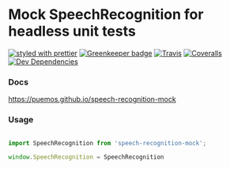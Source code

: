 # Mock SpeechRecognition for headless unit tests

[![styled with prettier](https://img.shields.io/badge/styled_with-prettier-ff69b4.svg)](https://github.com/prettier/prettier)
[![Greenkeeper badge](https://badges.greenkeeper.io/puemos/speech-recognition-mock.svg)](https://greenkeeper.io/)
[![Travis](https://img.shields.io/travis/puemos/speech-recognition-mock.svg)](https://travis-ci.org/puemos/speech-recognition-mock)
[![Coveralls](https://img.shields.io/coveralls/puemos/speech-recognition-mock.svg)](https://coveralls.io/github/puemos/speech-recognition-mock)
[![Dev Dependencies](https://david-dm.org/puemos/speech-recognition-mock/dev-status.svg)](https://david-dm.org/puemos/speech-recognition-mock)

### Docs

https://puemos.github.io/speech-recognition-mock


### Usage

```js

import SpeechRecognition from 'speech-recognition-mock';

window.SpeechRecognition = SpeechRecognition

```



